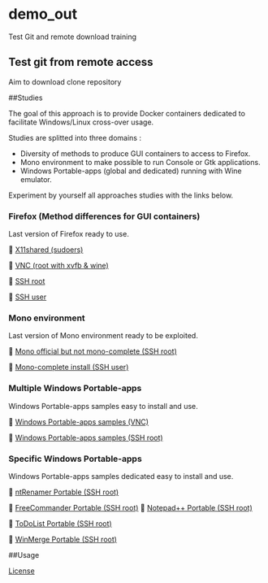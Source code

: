 # demo_out
Test Git and remote download training
## Test git from remote access
Aim to download clone repository

##Studies

The goal of this approach is to provide Docker containers dedicated to facilitate Windows/Linux cross-over usage.

Studies are splitted into three domains : 
- Diversity of methods to produce GUI containers to access to Firefox.
- Mono environment to make possible to run Console or Gtk applications.
- Windows Portable-apps (global and dedicated) running with Wine emulator.
 
Experiment by yourself all approaches studies with the links below.

### Firefox (Method differences for GUI containers)

Last version of Firefox ready to use.

:checkered_flag: [X11shared (sudoers)](https://github.com/d-marchand/term_x11shared_sudoers_firefox/ "X11shared") 

:checkered_flag: [VNC (root with xvfb & wine)](https://github.com/d-marchand/vncxvfb_wine_firefox/ "VNC") 

:checkered_flag: [SSH root](https://github.com/d-marchand/term_ssh_root_firefox/ "SSH") 

:checkered_flag: [SSH user](https://github.com/d-marchand/term_ssh_user_firefox/ "SSH") 

### Mono environment

Last version of Mono environment ready to be exploited.

:checkered_flag: [Mono official but not mono-complete (SSH root)](https://github.com/d-marchand/term_ssh_root_mono/ "SSH") 

:checkered_flag: [Mono-complete install (SSH user)](https://github.com/d-marchand/term_ssh_user_monodotnet45/ "SSH")

### Multiple Windows Portable-apps

Windows Portable-apps samples easy to install and use.

:checkered_flag: [Windows Portable-apps samples (VNC)](https://github.com/d-marchand/vncxvfb_wine_portable-apps_samples/ "VNC") 

:checkered_flag: [Windows Portable-apps samples (SSH root)](https://github.com/d-marchand/term_ssh_root_portable-apps_samples/ "SSH")

### Specific Windows Portable-apps

Windows Portable-apps samples dedicated easy to install and use.

:checkered_flag: [ntRenamer Portable (SSH root)](https://github.com/d-marchand/term_ssh_root_antrenamer/ "SSH") 

:checkered_flag: [FreeCommander Portable (SSH root)](https://github.com/d-marchand/term_ssh_root_freecommander/ "SSH") 
:checkered_flag: [Notepad++ Portable (SSH root)](https://github.com/d-marchand/term_ssh_root_notepadplusplus/ "SSH") 

:checkered_flag: [ToDoList Portable (SSH root)](https://github.com/d-marchand/term_ssh_root_todolist/ "SSH") 

:checkered_flag: [WinMerge Portable (SSH root)](https://github.com/d-marchand/term_ssh_root_winmerge/ "SSH") 

##Usage

[License](LICENSE "License")

